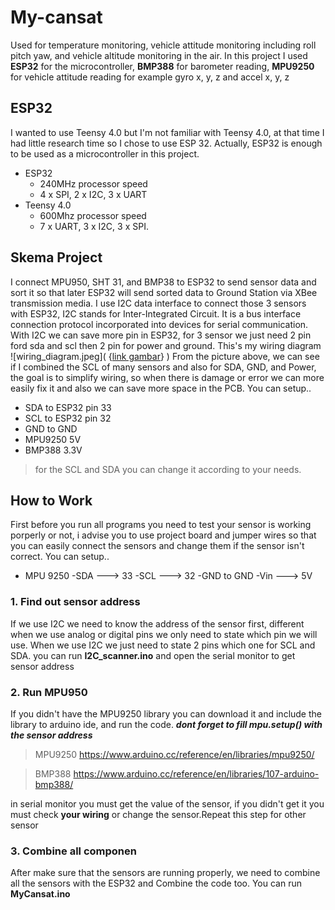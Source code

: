# My-cansat
Used for temperature monitoring, vehicle attitude monitoring including roll pitch yaw, and vehicle altitude monitoring in the air.
In this project I used **ESP32** for the microcontroller, **BMP388** for barometer reading, **MPU9250** for vehicle attitude reading for example gyro x, y, z and accel x, y, z
## ESP32
I wanted to use Teensy 4.0 but I'm not familiar with Teensy 4.0, at that time I had little research time so I chose to use ESP 32. Actually, ESP32 is enough to be used as a microcontroller in this project.
- ESP32 
  - 240MHz processor speed
  - 4 x SPI, 2 x I2C, 3 x UART
- Teensy 4.0 
  - 600Mhz processor speed
  - 7 x UART, 3 x I2C, 3 x SPI.
## Skema Project
I connect MPU950, SHT 31, and BMP38 to ESP32 to send sensor data and sort it so that later ESP32 will send sorted data to Ground Station via XBee transmission media. I use I2C data interface to connect those 3 sensors with ESP32, I2C stands for Inter-Integrated Circuit. It is a bus interface connection protocol incorporated into devices for serial communication. With I2C we can save more pin in ESP32, for 3 sensor we just need 2 pin ford sda and scl then 2 pin for power and ground. This's my wiring diagram
![wiring_diagram.jpeg]( {[link gambar](https://github.com/RafiMM0609/My-cansat/blob/main/Picture/wiring_diagram.jpeg)} )
From the picture above, we can see if I combined the SCL of many sensors and also for SDA, GND, and Power, the goal is to simplify wiring, so when there is damage or error we can more easily fix it and also we can save more space in the PCB. You can setup..
- SDA to ESP32 pin 33
- SCL to ESP32 pin 32
- GND to GND
- MPU9250 5V
- BMP388 3.3V
> for the SCL and SDA you can change it according to your needs.
## How to Work
First before you run all programs you need to test your sensor is working porperly or not, i advise you to use project board and jumper wires so that you can easily connect the sensors and change them if the sensor isn't correct. You can setup..
- MPU 9250
  -SDA ---> 33
  -SCL ---> 32
  -GND to GND
  -Vin ---> 5V
### 1. Find out sensor address
If we use I2C we need to know the address of the sensor first, different when we use analog or digital pins we only need to state which pin we will use. When we use I2C we just need to state 2 pins which one for SCL and SDA. you can run **I2C_scanner.ino** and open the serial monitor to get sensor address
### 2. Run MPU950 
If you didn't have the MPU9250 library you can download it and include the library to arduino ide, and run the code. ***dont forget to fill mpu.setup() with the sensor address***

> MPU9250 https://www.arduino.cc/reference/en/libraries/mpu9250/

> BMP388 https://www.arduino.cc/reference/en/libraries/107-arduino-bmp388/


in serial monitor you must get the value of the sensor, if you didn't get it you must check **your wiring** or change the sensor.Repeat this step for other sensor
### 3. Combine all componen
After make sure that the sensors are running properly, we need to combine all the sensors with the ESP32 and Combine the code too. You can run **MyCansat.ino**
